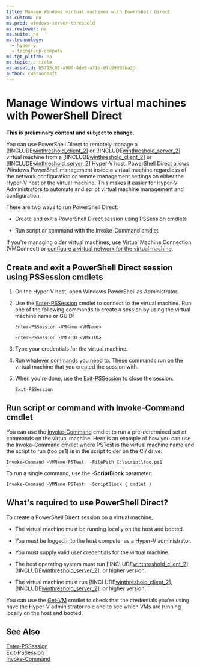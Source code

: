 ```yaml
---
title: Manage Windows virtual machines with PowerShell Direct
ms.custom: na
ms.prod: windows-server-threshold
ms.reviewer: na
ms.suite: na
ms.technology: 
  - hyper-v
  - techgroup-compute
ms.tgt_pltfrm: na
ms.topic: article
ms.assetid: b5715c02-a90f-4de9-a71e-0fc09093ba2d
author: cwatsonmsft
---
```

# Manage Windows virtual machines with PowerShell Direct
**This is preliminary content and subject to change.**  
  
You can use PowerShell Direct to remotely manage a [!INCLUDE[winthreshold_client_2](../Token/winthreshold_client_2_md.md)] or [!INCLUDE[winthreshold_server_2](../Token/winthreshold_server_2_md.md)] virtual machine from a  [!INCLUDE[winthreshold_client_2](../Token/winthreshold_client_2_md.md)] or [!INCLUDE[winthreshold_server_2](../Token/winthreshold_server_2_md.md)] Hyper\-V host. PowerShell Direct allows Windows PowerShell management inside a virtual machine regardless of the network configuration or remote management settings on either the Hyper\-V host or the virtual machine. This makes it easier for Hyper\-V Administrators to automate and script virtual machine management and configuration.  
  
There are two ways to run PowerShell Direct:  
  
-   Create and exit a PowerShell Direct session using PSSession cmdlets  
  
-   Run script or command with the Invoke\-Command cmdlet  
  
If you're managing older virtual machines, use Virtual Machine Connection \(VMConnect\) or [configure a virtual network for the virtual machine](http://technet.microsoft.com/library/cc816585.aspx).  
  
## Create and exit a PowerShell Direct session using PSSession cmdlets  
  
1.  On the Hyper\-V host, open Windows PowerShell as Administrator.  
  
2.  Use the [Enter-PSSession](https://technet.microsoft.com/library/hh849707.aspx) cmdlet to connect to the virtual machine. Run one of the following commands to create a session by using the virtual machine name or GUID:  
  
    ```  
    Enter-PSSession -VMName <VMName>  
    ```  
  
    ```  
    Enter-PSSession -VMGUID <VMGUID>  
    ```  
  
3. Type your credentials for the virtual machine.   
4. Run whatever commands you need to. These commands run on the virtual machine that you created the session with.  
  
5.  When you're done, use the [Exit-PSSession](https://technet.microsoft.com/library/hh849743.aspx) to close the session.   
  
    ```  
    Exit-PSSession  
    ```  
  
## Run script or command with Invoke\-Command cmdlet  
You can use the [Invoke-Command](http://technet.microsoft.com/library/hh849719.aspx) cmdlet to run a pre\-determined set of commands on the virtual machine. Here is an example of how you can use the Invoke\-Command cmdlet where PSTest is the virtual machine name and the script to run \(foo.ps1\) is in the script folder on the C:\/ drive:  
  
```  
Invoke-Command -VMName PSTest  -FilePath C:\script\foo.ps1  
```  
  
To run a single command, use the **\-ScriptBlock** parameter:  
  
```  
Invoke-Command -VMName PSTest  -ScriptBlock { cmdlet }  
```  
  
## What's required to use PowerShell Direct?  
To create a PowerShell Direct session on a virtual machine,  
  
-   The virtual machine must be running locally on the host and booted.  
  
-   You must be logged into the host computer as a Hyper\-V administrator.  
  
-   You must supply valid user credentials for the virtual machine.  
  
-   The host operating system must run [!INCLUDE[winthreshold_client_2](../Token/winthreshold_client_2_md.md)], [!INCLUDE[winthreshold_server_2](../Token/winthreshold_server_2_md.md)], or higher version.  
  
-   The virtual machine must run [!INCLUDE[winthreshold_client_2](../Token/winthreshold_client_2_md.md)], [!INCLUDE[winthreshold_server_2](../Token/winthreshold_server_2_md.md)], or higher version.  
  
You can use the [Get-VM](http://technet.microsoft.com/library/hh848479.aspx) cmdlet to check that the credentials you're using have the Hyper\-V administrator role and to see which VMs are running locally on the host and booted.  
  
## See Also  
[Enter-PSSession](http://technet.microsoft.com/library/hh849707.aspx)  
[Exit-PSSession](http://technet.microsoft.com/library/hh849743.aspx)  
[Invoke-Command](http://technet.microsoft.com/library/hh849719.aspx)  
  
